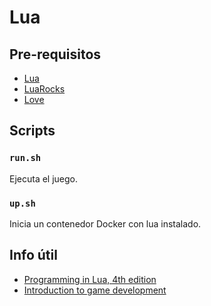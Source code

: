# Lua

## Pre-requisitos

- [Lua](https://github.com/GUI/lua-docker/blob/master/lua-5.4/focal/Dockerfile)
- [LuaRocks](https://luarocks.org/#quick-start)
- [Love](https://love2d.org/#download)

## Scripts

### `run.sh`

Ejecuta el juego.

### `up.sh`

Inicia un contenedor Docker con lua instalado.

## Info útil

- [Programming in Lua, 4th edition](https://www.moys.gov.iq/upload/common/Programming_in_Lua%2C_4th_ed._%282017%29_.pdf)
- [Introduction to game development](https://learning.edx.org/course/course-v1:HarvardX+CS50G+Games/home)
